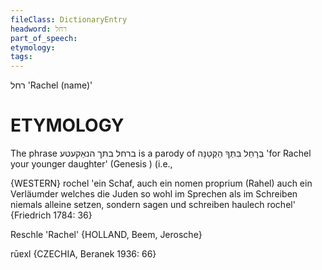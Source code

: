 ```yaml
---
fileClass: DictionaryEntry
headword: רחל
part_of_speech: 
etymology: 
tags: 
---
```

רחל
'Rachel (name)'

ETYMOLOGY
===========
The phrase ברחל בתּך הנאַקעטע is a parody of בְּרָחֵל בִּתְּךָ הַקְּטַנָּה 'for Rachel your younger daughter' (Genesis ) (i.e., 

{WESTERN}
rochel 'ein Schaf, auch ein nomen proprium (Rahel) auch ein Verläumder welches die Juden so wohl im Sprechen als im Schreiben niemals alleine setzen, sondern sagen und schreiben haulech rochel' {Friedrich 1784: 36}

Reschle 'Rachel' {HOLLAND, Beem, Jerosche}

rūɐxl {CZECHIA, Beranek 1936: 66}
